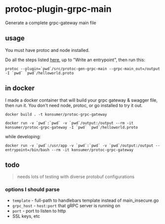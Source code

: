 # protoc-plugin-grpc-main

Generate a complete grpc-gateway main file

## usage

You must have protoc and node installed.

Do all the steps listed [here](https://github.com/grpc-ecosystem/grpc-gateway#usage), up to "Write an entrypoint", then run this:

```
protoc --plugin=`pwd`/src/protoc-gen-grpc-main --grpc-main_out=/output -I `pwd` `pwd`/helloworld.proto
```


## in docker

I made a docker container that will build your grpc gateway & swagger file, then run it. You don't need node, protoc, or go installed to try it out.

```
docker build . -t konsumer/protoc-grpc-gateway

docker run -v `pwd`:`pwd` -v `pwd`/output:/output --rm -it konsumer/protoc-grpc-gateway -I `pwd` `pwd`/helloworld.proto
```

while developing:

```
docker run -v `pwd`:/usr/app -v `pwd`:`pwd` -v `pwd`/output:/output --entrypoint=/bin/bash --rm -it konsumer/protoc-grpc-gateway
```

## todo

> needs lots of testing with diverse protobuf configurations

### options I should parse

* `template` - full-path to handlebars template instead of main_insecure.go
* `grpc_host` - `host:port` that gRPC server is running on
* `port` - port to listen to http
* SSL keys, etc

